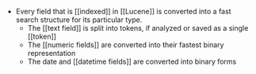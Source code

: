 - Every field that is [[indexed]] in [[Lucene]] is converted into a fast search structure for its particular type.
	- The [[text field]] is split into tokens, if analyzed or saved as a single [[token]]
	- The [[numeric fields]] are converted into their fastest binary representation
	- The date and [[datetime fields]] are converted into binary forms